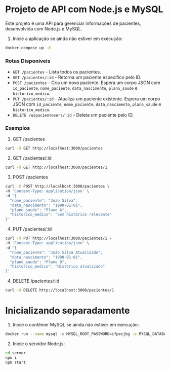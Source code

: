 # Projeto de API com Node.js e MySQL

Este projeto é uma API para gerenciar informações de pacientes, desenvolvida com Node.js e MySQL.

1. Inicie a aplicação se ainda não estiver em execução:
```bash
docker-compose up -d
```

### Rotas Disponíveis

- `GET /pacientes` - Lista todos os pacientes.
- `GET /pacientes/:id` - Retorna um paciente específico pelo ID.
- `POST /pacientes` - Cria um novo paciente. Espera um corpo JSON com `id_paciente`, `nome_paciente`, `data_nascimento`, `plano_saude` e `historico_medico`.
- `PUT /pacientes/:id` - Atualiza um paciente existente. Espera um corpo JSON com `id_paciente`, `nome_paciente`, `data_nascimento`, `plano_saude` e `historico_medico`.
- `DELETE /uspacientesers/:id` - Deleta um paciente pelo ID.

### Exemplos

1. GET /pacientes
```bash
curl -X GET http://localhost:3000/pacientes
```

2. GET /pacientes/:id
```bash
curl -X GET http://localhost:3000/pacientes/1
```

3. POST /pacientes
```bash
curl -X POST http://localhost:3000/pacientes \
-H 'Content-Type: application/json' \
-d '{
  "nome_paciente": "João Silva",
  "data_nascimento": "1990-01-01",
  "plano_saude": "Plano A",
  "historico_medico": "Sem histórico relevante"
}'
```

4. PUT /pacientes/:id
```bash
curl -X PUT http://localhost:3000/pacientes/1 \
-H 'Content-Type: application/json' \
-d '{
  "nome_paciente": "João Silva Atualizado",
  "data_nascimento": "1990-01-01",
  "plano_saude": "Plano B",
  "historico_medico": "Histórico atualizado"
}'
```

4. DELETE /pacientes/:id
```bash
curl -X DELETE http://localhost:3000/pacientes/1
```


# Inicializando separadamente

1. Inicie o contêiner MySQL se ainda não estiver em execução:
```bash
docker run --name mysql -e MYSQL_ROOT_PASSWORD=ifpecjbg -e MYSQL_DATABASE=hospital -p 3307:3306 -d mysql
```

2. Inicie o servidor Node.js:

```bash
cd server
npm i
npm start
```